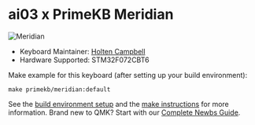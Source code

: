 # ai03 x PrimeKB Meridian

![Meridian](https://i.imgur.com/c90ZTJJl.jpg)

* Keyboard Maintainer: [Holten Campbell](https://github.com/holtenc)
* Hardware Supported: STM32F072CBT6

Make example for this keyboard (after setting up your build environment):

    make primekb/meridian:default

See the [build environment setup](https://docs.qmk.fm/#/getting_started_build_tools) and the [make instructions](https://docs.qmk.fm/#/getting_started_make_guide) for more information. Brand new to QMK? Start with our [Complete Newbs Guide](https://docs.qmk.fm/#/newbs).
